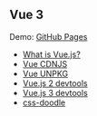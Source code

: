 Vue 3
---

Demo: [GitHub Pages](https://webdevelopua.github.io/ )

- [What is Vue.js?](https://v3.vuejs.org/guide/introduction.html)
- [Vue CDNJS](https://cdnjs.com/libraries/vue)
- [Vue UNPKG](https://unpkg.com/browse/vue@2.6.14/)
- [Vue.js 2 devtools](https://chrome.google.com/webstore/detail/vuejs-devtools/nhdogjmejiglipccpnnnanhbledajbpd)
- [Vue.js 3 devtools](https://chrome.google.com/webstore/detail/vuejs-devtools/ljjemllljcmogpfapbkkighbhhppjdbg)
- [css-doodle](https://css-doodle.com/)
